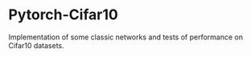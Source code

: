 # Pytorch-Cifar10
Implementation of some classic networks and tests of performance on Cifar10 datasets.
